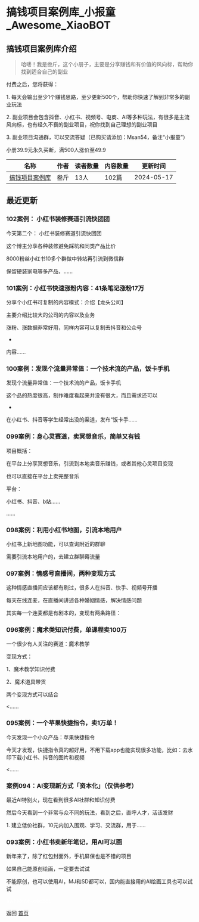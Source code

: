 # 搞钱项目案例库_小报童_Awesome_XiaoBOT

## 搞钱项目案例库介绍
> 哈喽！我是叁斤，这个小册子，主要是分享赚钱和有价值的风向标，帮助你找到适合自己的副业    
    
付费之后，您将获得：    
    
1\. 每天会输出至少1个赚钱思路，至少更新500个，帮助你快速了解到非常多的副业玩法    
    
2\. 副业项目会包含抖音、小红书、视频号、电商、AI等多种玩法，有很多是主流风向标，也有经久不衰的副业项目，祝你找到自己理想的副业项目    
    
3\. 副业项目沟通群，可以交流答疑（已购买请添加：Msan54，备注“小报童”）    
    
小册39.9元永久买断，满500人涨价至49.9  
  


|名称|作者|读者数量|内容数量|更新时间|
|---|---|---|---|---|
|[搞钱项目案例库](https://xiaobot.net/p/sanjin123?refer=9c3f1c95-a052-465a-9902-f6d75080262a)|叁斤|13人|102篇|2024-05-17|

## 最近更新
### 102案例： 小红书装修赛道引流快团团

今天第二个： 小红书装修赛道引流快团团

这个博主分享各种装修避免踩坑和同类产品比价

8000粉丝小红书10多个群做中转站再引流到微信群

保留硬装家电等多产品，......

### 101案例：小红书快速涨粉内容：41条笔记涨粉17万

分享个小红书可复制的内容模式：介绍【龙头公司】

主要介绍比较大的公司的内容以及业务

涨粉、涨数据非常好用，同样内容可以复制去抖音和公众号

-

内容......

### 100案例：发现个流量异常值：一个技术流的产品，饭卡手机

发现个流量异常值：一个技术流的产品，饭卡手机

这个品的热度很高，制作难度看起来并没有很大，而且需求还可以

-

在小红书、抖音等学生经常出没的渠道，发布“饭卡手......

### 099案例：身心灵赛道，卖冥想音乐，简单又有钱

项目概括：

在平台上分享冥想音乐，引流到本地卖音乐赚钱，或者其他心灵项目变现

也可以直接在平台上卖完整音乐

平台：

小红书、抖音、b站……

......

### 098案例：利用小红书地图，引流本地用户

小红书上新地图功能，可以查询附近的群聊

需要引流本地用户的，去建立群聊薅流量

### 097案例：情感号直播间，两种变现方式

这种情感直播间应该都有刷过，很多人在抖音、快手、视频号开播

每天在线连麦，在直播间讲述各种婚姻情感，解决情感问题

其实每一个连麦都是有剧本的，变现有两条路径：

### 096案例：魔术类知识付费，单课程卖100万

一个很少有人关注的赛道：魔术教学

变现方式：

1、魔术教学知识付费

2、魔术道具带货

两个变现方式可以结合

<......

### 095案例：一个苹果快捷指令，卖1万单！

今天发现一个小众产品：苹果快捷指令

今天才发现，快捷指令真的超好用，不用下载app也能实现很多功能，比如：去水印下载小红书、抖音的图片和视频

<......

### 案例094：AI变现新方式「资本化」（仅供参考）

最近AI特别火，现在看到很多AI社群和知识付费

然后今天看到一个非常与众不同的玩法，看到之后，直呼人才，活该发财

1\. 建立低价社群，10元内加入围观、学习、交流群，用于......

### 093案例：小红书卖新年笔记，用AI可以画

新年来了，除了红包封面外，手机屏保也是不错的项目

如果自己能原创绘画，一定要去试试

不能原创，也可以使用AI，MJ和SD都可以，国内能直接用的AI绘画工具也可以试试


<a href="https://github.com/Reno9527/awesome-xiaobot" style="color: white; text-decoration: none;">awesome-xiaobot</a>

返回 [首页](../README.md)
